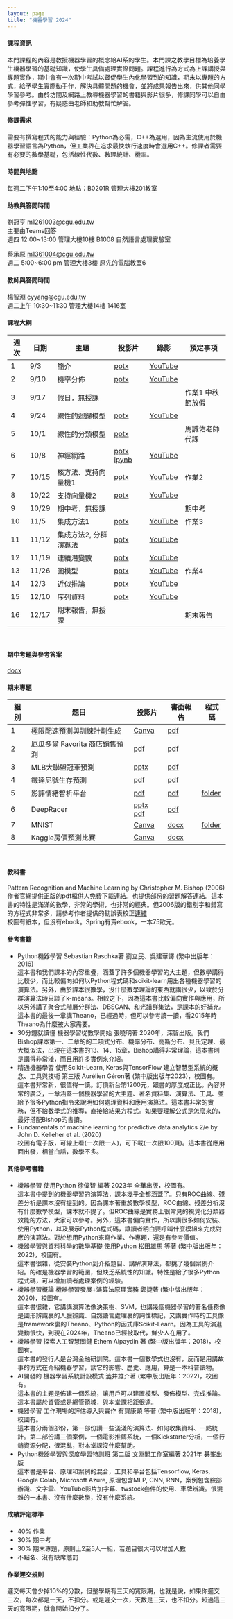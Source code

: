 ```yaml
---
layout: page
title: "機器學習 2024"
---
```

<!--AI2009-63655-->

#### 課程資訊
本門課程的內容是教授機器學習的概念給AI系的學生。本門課之教學目標為培養學生機器學習的基礎知識，使學生具備處理實際問題。課程進行為方式為上課講授與專題實作，期中會有一次期中考試以督促學生內化學習到的知識，期末以專題的方式，給予學生實際動手作，解決具體問題的機會，並將成果報告出來，供其他同學學習參考。由於坊間及網路上教導機器學習的書籍與影片很多，修課同學可以自由參考彈性學習，有疑惑由老師和助教幫忙解答。

#### 修課需求
需要有撰寫程式的能力與經驗：Python為必需，C++為選用，因為主流使用於機器學習語言為Python，但工業界在追求最快執行速度時會選用C++。修課者需要有必要的數學基礎，包括線性代數、數理統計、機率。

#### 時間與地點
每週二下午1:10至4:00 地點：B0201R 管理大樓201教室<br/>

#### 助教與答問時間
劉冠亨 m1261003@cgu.edu.tw<br/>
主要由Teams回答<br/>
週四 12:00~13:00 管理大樓10樓 B1008 自然語言處理實驗室<br/>

蔡承原 m1361004@cgu.edu.tw<br/>
週二 5:00~6:00 pm 管理大樓3樓 原先的電腦教室6  <br/>

#### 教師與答問時間
楊智淵 cyyang@cgu.edu.tw <br/>
週二上午 10:30~11:30 管理大樓14樓 1416室<br/>

#### 課程大綱

|週次|日期  |主題                       |投影片     |錄影         | 預定事項 |
|--- |---   |---                        |---         |---         |---       |
|1   |9/3   | 簡介                      | [pptx](https://www.dropbox.com/scl/fi/b02sm1q66wsf1ckr6fl9b/01.pptx?rlkey=fbh0aym0kmein5kh4sv9paoay&dl=0)           | [YouTube](https://youtu.be/4qVlixSXXBk)           |          |
|2   |9/10  | 機率分佈                  | [pptx](https://www.dropbox.com/scl/fi/dd2duyz0um7mdw6a3kpim/02.pptx?rlkey=gl6xzpko69mxks4ygqw3rmerb&dl=0)           | [YouTube](https://youtu.be/yUKJRTU0Te0)           |          |
|3   |9/17  | 假日，無授課              |            |            |作業1 中秋節放假|
|4   |9/24  | 線性的迴歸模型            | [pptx](https://www.dropbox.com/scl/fi/enyxgfpuebwpo9asecw4h/03.pptx?rlkey=qucuj7ubpmij9t5fyn99f22iz&dl=0)          | [YouTube](https://youtu.be/qhueEuHDxW8)           |         |
|5   |10/1  | 線性的分類模型             |[pptx](https://www.dropbox.com/scl/fi/lnwugoepr7h7znct8njcn/04.pptx?rlkey=ttcvsdoyadkun5o8ke0m38lfi&dl=0)          |                                                   |馬誠佑老師代課 |
|6   |10/8  | 神經網路                  | [pptx](https://www.dropbox.com/scl/fi/go1a6vikqcplsfckp5pf3/05.pptx?rlkey=i21ny1j5184v4shqs7k2jp9nn&dl=0) [ipynb](https://pytorch.org/tutorials/_downloads/4e865243430a47a00d551ca0579a6f6c/cifar10_tutorial.ipynb)                                                     | [YouTube](https://youtu.be/cGGlSlaq4kQ)          |     |
|7   |10/15 | 核方法、支持向量機1       | [pptx](https://www.dropbox.com/scl/fi/ctrbzjknfzoyn43hj1z7i/06.pptx?rlkey=7ntxjqhwdjg5xiurdvnyy0stt&dl=0)           | [YouTube](https://youtu.be/YVgX8fMr7FI)           |作業2      |
|8   |10/22 | 支持向量機2               | [pptx](https://www.dropbox.com/scl/fi/soo5bj6z9zqa5qvcw0fvz/07.pptx?rlkey=yeeqzosx1p7x1xbhr06q452h9&dl=0)          | [YouTube](https://youtu.be/2tT8xO9x2yQ)           |          |
|9   |10/29 | 期中考，無授課            |            |            |期中考    |
|10  |11/5  | 集成方法1                 |[pptx](https://www.dropbox.com/scl/fi/02fd5o6xkl94d8mmabnvt/08.pptx?rlkey=k4u3mjasgmajdvt2r8fnmvp0y&dl=0)            | [YouTube](https://youtu.be/IiMsNQU0QzA)           |作業3     |
|11  |11/12 | 集成方法2, 分群演算法      | [pptx](https://www.dropbox.com/scl/fi/4h0mplnzptrgtygedql0p/09-2.pptx?rlkey=wuhwzupfvrvo2npumqzdo6cdz&dl=0)           | [YouTube](https://youtu.be/c8AS5Gc6Y38)           |          |
|12  |11/19 | 連續潛變數                | [pptx](https://www.dropbox.com/scl/fi/p214di4vkb9nspklw008l/10.pptx?rlkey=a6sqexskgz1bg3yg4if1evu52&dl=0)           | [YouTube](https://youtu.be/oxenyT_F7EU)           |          |
|13  |11/26 | 圖模型                    | [pptx](https://www.dropbox.com/scl/fi/7w8ws2shxjrtiyialvly1/11.pptx?rlkey=yb49po39s9oeiuvhe0mwbe10q&dl=0)           | [YouTube](https://youtu.be/BFQJdZuDyNo)           |作業4     |
|14  |12/3  | 近似推論                  | [pptx](https://www.dropbox.com/scl/fi/dehcscp7eurjrilp3h2oa/12.pptx?rlkey=h20jhy4g7wk9jxft5okpdkvxh&dl=0)           | [YouTube](https://youtu.be/FqPMVuX-lAw)           |          |
|15  |12/10 | 序列資料                  | [pptx](https://www.dropbox.com/scl/fi/f5q526wq8gmobd739s8y0/13.pptx?rlkey=l8rs63nx3uqqb6hjngf32xjwe&dl=0)           | [YouTube](https://youtu.be/4ydpjVlYu3k)           |          |
|16  |12/17 | 期末報告，無授課          |            |            |期末報告  |

<br/>

#### 期中考題與參考答案
[docx](https://changgunguniversity-my.sharepoint.com/:w:/g/personal/d000019097_cgu_edu_tw/ETiuXPNHEL1Mks3Vt9gk86UBtGfefubBKrWKpgjPJkTS-w?e=WaHmMD)

#### 期末專題

|組別|題目                          |投影片                  |書面報告 | 程式碼 |
|---|---|---|---|---|
|1   |極限配速預測與訓練計劃生成      |[Canva](https://www.canva.com/design/DAGZQCiKPpM/WtBsZjtq25Q0XsubRYQ-jw/view?utm_content=DAGZQCiKPpM&utm_campaign=designshare&utm_medium=link2&utm_source=uniquelinks&utlId=he1dd72498f)                        |[pdf](https://www.dropbox.com/scl/fi/4zyr54xtnl6kmkbd7nxi2/B1228016_.pdf?rlkey=wg5h9swy7y26wkn6y0xp7b1uk&dl=0)        | |
|2   |厄瓜多爾 Favorita 商店銷售預測 |[pdf](https://www.dropbox.com/scl/fi/f2gi8vxpm6y6aid6xac4n/B1228032_-_.pdf?rlkey=9s2ttcnpc612s2f89j0999xg1&dl=0)                        |[pdf](https://www.dropbox.com/s/zuh8kga8ok74cff/B1228032_%E8%A3%9C%E7%B9%B3_%E6%A9%9F%E5%99%A8%E5%AD%B8%E7%BF%92%E6%9C%9F%E6%9C%AB%E5%B0%88%E9%A1%8C%E5%A0%B1%E5%91%8A.docx.pdf?dl=0)        | |
|3   |MLB大聯盟冠軍預測              |[pptx](https://www.dropbox.com/scl/fi/1os95lx5ln1kkgq9z646k/B1228026_.pptx?rlkey=ffj16qmoxvz7364s442w01jsk&dl=0)                        |[pdf](https://www.dropbox.com/scl/fi/46u5ofcda5drgrtrlauo6/B1228026_-2.pdf?rlkey=pbepquignm13irnhloxyjh5q3&dl=0)        | |
|4   |鐵達尼號⽣存預測               |[pdf](https://www.dropbox.com/scl/fi/8qbab3k7a2urid86hpnx9/B1228034_.pdf?rlkey=ln76mz9pfemd404nd65nrj8i3&dl=0)                        |[pdf](https://www.dropbox.com/scl/fi/e1frbn8oh8a8ug4n5gjcp/B1228019_.pdf?rlkey=g0xikvo5w9levcc44205au3v4&dl=0)        | |
|5   |影評情緒智析平台               |[pdf](https://www.dropbox.com/scl/fi/9qi65l8mdd9pekj7vhn8q/B1228011_-_.pdf?rlkey=h9v9lnn2dewgzvln8rtad07ik&dl=0)                        |[pdf](https://www.dropbox.com/s/5htwuu0wzdj861j/B1228011_%E7%AC%AC%E4%BA%94%E7%B5%84%E6%9C%9F%E6%9C%AB%E5%B0%88%E9%A1%8C%E6%9B%B8%E9%9D%A2%E5%A0%B1%E5%91%8A.pdf?dl=0)        |[folder](https://www.dropbox.com/scl/fo/a6ecgknguojhorivnwwel/ABQeLWXKwbdE-ganHY_ohMo?rlkey=786dajwixfcu297kbsvtl0p2h&dl=0) |
|6   |DeepRacer                     |[pptx](https://www.dropbox.com/scl/fi/tg3yymiqy0lykddyl4gf4/B1228037_DeepRace.pptx?rlkey=eyqeuhri1w24m0btyqp3hooqd&dl=0) [pdf](https://www.dropbox.com/scl/fi/qqa8gkdjlwnlb7r36qjgz/B1228037_DeepRace.pdf?rlkey=r3ajwqm01fqijgao9g7qep8vo&dl=0)                        |[pdf](https://www.dropbox.com/s/1um6nqqyo9d2z2m/B1228005_Deep%20racer%20%E6%A9%9F%E5%99%A8%E5%AD%B8%E7%BF%92%E6%9C%9F%E6%9C%AB%E5%8F%A3%E9%A0%AD%E5%A0%B1%E5%91%8A.pdf?dl=0)        ||
|7   |MNIST                         |[Canva](https://www.canva.com/design/DAGYtUCl-IQ/en00s6_wfpD7axRmgOGoCQ/edit?utm_content=DAGYtUCl-IQ&utm_campaign=designshare&utm_medium=link2&utm_source=sharebutton)                        |[docx](https://www.dropbox.com/scl/fi/fkdg2ew091w0azvykw58t/.docx?rlkey=5eqpu6acl6ualgthdugzwebb1&dl=0)        |[folder](https://www.dropbox.com/scl/fo/4d5zxr6ndr1olfplewij9/AFj2wgLCdgl-g-JwBU4mvRE?rlkey=9antw59zueb6b5vf96icbx2zg&dl=0)|
|8   |Kaggle房價預測比賽             |[Canva](https://www.canva.com/design/DAGZSLR7HuQ/vs7pv6ggF_DR2KIvbyFAgA/edit)                        |[docx](https://www.dropbox.com/scl/fi/i4tpl1p24qevcdr0its4a/B1228002_.docx?rlkey=ycbcw2gmc7x8kdebx63ulz1nt&dl=0)        | |

<br/>

#### 教科書
Pattern Recognition and Machine Learning by Christopher M. Bishop (2006)<br/>
作者官網提供正版的pdf檔供人免費下載[連結](https://www.microsoft.com/en-us/research/uploads/prod/2006/01/Bishop-Pattern-Recognition-and-Machine-Learning-2006.pdf)。也提供部份的習題解答[連結](https://www.microsoft.com/en-us/research/wp-content/uploads/2016/05/prml-web-sol-2009-09-08.pdf)。這本書的特性是滿滿的數學，非常的學術，也非常的經典。但2006版的錯別字和錯寫的方程式非常多，請參考作者提供的勘誤表校正[連結](https://www.microsoft.com/en-us/research/wp-content/uploads/2016/05/prml-errata-1st-20110921.pdf)<br/>
校圖有紙本，但沒有ebook。Spring有賣ebook，一本75歐元。

#### 參考書籍
- Python機器學習 Sebastian Raschka著 劉立民、吳建華譯 (繁中出版年：2016) <br/>
這本書和我們課本的內容重疊，涵蓋了許多個機器學習的大主題，但數學講得比較少，而比較偏向如何以Python程式碼和scikit-learn用出各種機器學習的演算法。另外，由於課本很數學，沒什麼數學理論的東西就講很少，以致於分群演算法時只談了k-means。相較之下，因為這本書比較偏向實作與應用，所以另外講了聚合式階層分群法、DBSCAN、和光譜群集法，是課本的好補充。這本書的最後一章講Theano，已經過時，但可以參考讀一讀，看2015年時Theano為什麼被大家需要。
- 30分鐘就讀懂 機器學習從數學開始 張曉明著 2020年，深智出版。我們Bishop課本第一、二章的的二項式分布、機率分布、高斯分布、貝氏定理、最大概似法，出現在這本書的13、14、15章，Bishop講得非常理論，這本書則是講得非常淺，而且用許多實例來介紹。 </br>
- 精通機器學習 使用Scikit-Learn, Keras與TensorFlow 建立智慧型系統的概念、工具與技術 第三版 Aurélien Géron著 (繁中版出版年2023)，校圖有。</br>
這本書非常新，很值得一讀。訂價新台幣1200元，跟書的厚度成正比。內容非常的廣泛，一章涵蓋一個機器學習的大主題、著名資料集、演算法、工具、並給予很多Python指令來說明如何處理資料和應用演算法。這本書非常的實務，但不給數學式的推導，直接給結果方程式。如果要理解公式是怎麼來的，最好搭配Bishop的書讀。
- Fundamentals of machine learning for predictive data analytics 2/e by John D. Kelleher et al. (2020)<br/>
校圖有電子版，可線上看(一次限一人)，可下載(一次限100頁)。這本書從應用面出發，相當白話，數學不多。</br>

#### 其他參考書籍
- 機器學習 使用Python 徐偉智 編著 2023年 全華出版，校圖有。<br/>
這本書中提到的機器學習的演算法，課本幾乎全都涵蓋了。只有ROC曲線、殘差分析是課本沒有提到的。因為課本著重於數學模型，ROC曲線、殘差分析沒有什麼數學模型，課本就不提了。但ROC曲線是實務上很常見的視覺化分類器效能的方法，大家可以參考。另外，這本書偏向實作，所以講很多如何安裝、使用Python，以及展示Python程式碼，讓讀者明白要呼叫什麼模組來完成對應的演算法。對於想用Python來寫作業、作專題，還是有參考價值。
- 機器學習與資料科學的數學基礎 使用Python 松田雄馬 等著 (繁中版出版年：2022)，校圖有。<br/>
這本書很雜，從安裝Python到介紹題目、講解演算法，都挑了幾個案例介紹。的確是機器學習的範圍，但缺乏系統性的知識。特性是給了很多Python程式碼，可以增加讀者處理案例的經驗。
- 機器學習概論 機器學習發展+演算法原理實務 鄭捷著 (繁中版出版年：2020)，校圖有。<br/>
這本書很雜，它講講演算法像決策樹、SVM，也講幾個機器學習的著名任務像是圖形辨識裏的人臉辨識、自然語言處理裏的詞性標記，又講實作時的工具像是framework裏的Theano、Python的函式庫Scikit-Learn。因為工具的演進變動很快，到現在2024年，Theano已經被取代，鮮少人在用了。
- 機器學習 探索人工智慧關鍵 Ethem Alpaydin 著 (繁中版出版年：2018)，校圖有。<br/>
這本書的發行人是台灣金融研訓院。這本書一個數學式也沒有，反而是用講故事的方式在介紹機器學習，談它的影響、歷史、應用，算是一本科普讀物。
- AI開發的 機器學習系統計設模式 澁井雄介著 (繁中版出版年：2022)，校圖有。<br/>
這本書的主題是佈建一個系統，讓用戶可以建置模型、發佈模型、完成推論。這本書屬於資管或是網管領域，與本堂課相距很遠。
- 機器學習 工作現場的評估導入與實作 有賀康顕 等著 (繁中版出版年：2018)，校圖有。<br/>
這本書分兩個部份，第一部份講一些淺淺的演算法、如何收集資料、一點統計。第二部份講三個案例，一個電影推薦系統，一個Kickstarter分析，一個行銷資源分配，很混亂，對本堂課沒什麼幫助。
- Python機器學習與深度學習特訓班 第二版 文淵閣工作室編著 2021年 碁峯出版<br/>
這本書是平台、原理和案例的混合，工具和平台包括Tensorflow, Keras, Google Colab, Microsoft Azure, 原理包含MLP, CNN, RNN，案例包含臉部辦識、文字雲、YouTube影片加字幕、twstock套件的使用、車牌辨識。很混雜的一本書、沒有什麼數學，沒有什麼系統。

  
#### 成績評定標準
- 40% 作業
- 30% 期中考
- 30% 期末專題，原則上2至5人一組，若題目很大可以增加人數
- 不點名、沒有缺席懲罰

#### 作業遲交規則
遲交每天會少掉10%的分數，但整學期有三天的寬限期，也就是說，如果你遲交三次，每次都是一天，不扣分。或是遲交一次，天數是三天，也不扣分。超過這三天的寬限期，就會開始扣分了。

